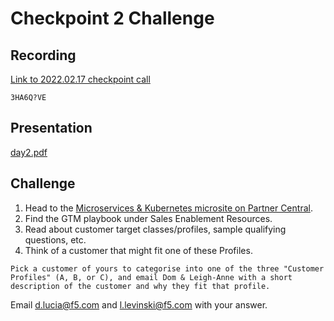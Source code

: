 # Checkpoint 2 Challenge

## Recording
[Link to 2022.02.17 checkpoint call](https://f5networks.zoom.us/rec/share/U9R1SNcVP7I2ASLN_WxwwV2cPMh_4NdHLPqdchhZ53E4j_QIdqd6Pkqg6yOZhDHZ.2J7TR6WD0BA0JZUc)

`3HA6Q?VE`


## Presentation
[day2.pdf](day2.pdf)


## Challenge
1. Head to the [Microservices & Kubernetes microsite on Partner Central](https://partnercentral.f5.com/content/1560136). 
2. Find the GTM playbook under Sales Enablement Resources.
3. Read about customer target classes/profiles, sample qualifying questions, etc.
4. Think of a customer that might fit one of these Profiles.
 
`Pick a customer of yours to categorise into one of the three "Customer Profiles" (A, B, or C), and email Dom & Leigh-Anne with a short description of the customer and why they fit that profile.` 

Email d.lucia@f5.com and l.levinski@f5.com with your answer.
